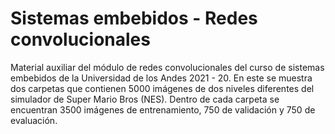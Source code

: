 # Sistemas embebidos - Redes convolucionales
Material auxiliar del módulo de redes convolucionales del curso de sistemas embebidos de la Universidad de los Andes 2021 - 20. En este se muestra dos carpetas que contienen 5000 imágenes de dos niveles diferentes del simulador de Super Mario Bros (NES). Dentro de cada carpeta se encuentran 3500 imágenes de entrenamiento, 750 de validación y 750 de evaluación. 
